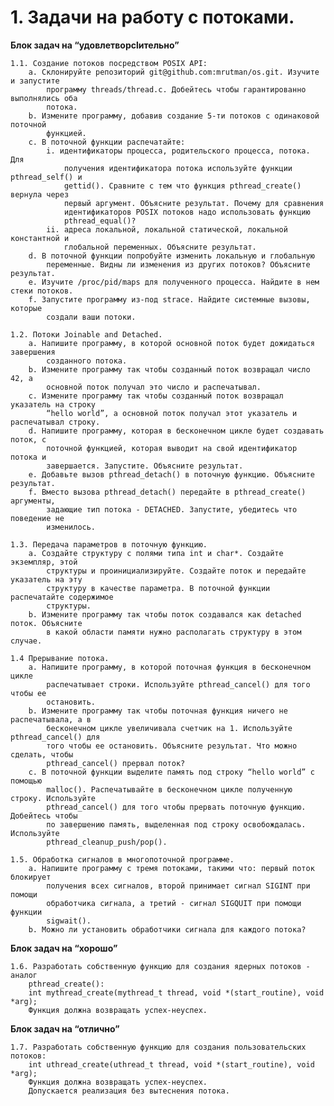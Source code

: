 # 1. Задачи на работу с потоками.
**Блок задач на “удовлетворclительно”**

    1.1. Создание потоков посредством POSIX API:
        a. Склонируйте репозиторий git@github.com:mrutman/os.git. Изучите и запустите
            программу threads/thread.c. Добейтесь чтобы гарантированно выполнялись оба
            потока. 
        b. Измените программу, добавив создание 5-ти потоков с одинаковой поточной
            функцией.
        c. В поточной функции распечатайте:
            i. идентификаторы процесса, родительского процесса, потока. Для
                получения идентификатора потока используйте функции pthread_self() и
                gettid(). Сравните с тем что функция pthread_create() вернула через
                первый аргумент. Объясните результат. Почему для сравнения
                идентификаторов POSIX потоков надо использовать функцию
                pthread_equal()?
            ii. адреса локальной, локальной статической, локальной константной и
                глобальной переменных. Объясните результат.
        d. В поточной функции попробуйте изменить локальную и глобальную
            переменные. Видны ли изменения из других потоков? Объясните результат.
        e. Изучите /proc/pid/maps для полученного процесса. Найдите в нем стеки потоков.
        f. Запустите программу из-под strace. Найдите системные вызовы, которые
            создали ваши потоки.

    1.2. Потоки Joinable and Detached.
        a. Напишите программу, в которой основной поток будет дожидаться завершения
            созданного потока.
        b. Измените программу так чтобы созданный поток возвращал число 42, а
            основной поток получал это число и распечатывал.
        c. Измените программу так чтобы созданный поток возвращал указатель на строку
            “hello world”, а основной поток получал этот указатель и распечатывал строку.
        d. Напишите программу, которая в бесконечном цикле будет создавать поток, с
            поточной функцией, которая выводит на свой идентификатор потока и
            завершается. Запустите. Объясните результат.
        e. Добавьте вызов pthread_detach() в поточную функцию. Объясните результат.
        f. Вместо вызова pthread_detach() передайте в pthread_create() аргументы,
            задающие тип потока - DETACHED. Запустите, убедитесь что поведение не
            изменилось.

    1.3. Передача параметров в поточную функцию.
        a. Создайте структуру с полями типа int и char*. Создайте экземпляр, этой
            структуры и проинициализируйте. Создайте поток и передайте указатель на эту
            структуру в качестве параметра. В поточной функции распечатайте содержимое
            структуры.
        b. Измените программу так чтобы поток создавался как detached поток. Объясните
            в какой области памяти нужно располагать структуру в этом случае.

    1.4 Прерывание потока.
        a. Напишите программу, в которой поточная функция в бесконечном цикле
            распечатывает строки. Используйте pthread_cancel() для того чтобы ее
            остановить.
        b. Измените программу так чтобы поточная функция ничего не распечатывала, а в
            бесконечном цикле увеличивала счетчик на 1. Используйте pthread_cancel() для
            того чтобы ее остановить. Объясните результат. Что можно сделать, чтобы
            pthread_cancel() прервал поток?
        c. В поточной функции выделите память под строку “hello world” с помощью
            malloc(). Распечатывайте в бесконечном цикле полученную строку. Используйте
            pthread_cancel() для того чтобы прервать поточную функцию. Добейтесь чтобы 
            по завершению память, выделенная под строку освобождалась. Используйте
            pthread_cleanup_push/pop().

    1.5. Обработка сигналов в многопоточной программе.
        a. Напишите программу с тремя потоками, такими что: первый поток блокирует
            получения всех сигналов, второй принимает сигнал SIGINT при помощи
            обработчика сигнала, а третий - сигнал SIGQUIT при помощи функции
            sigwait().
        b. Можно ли установить обработчики сигнала для каждого потока?


**Блок задач на “хорошо”**

    1.6. Разработать собственную функцию для создания ядерных потоков - аналог
        pthread_create():
        int mythread_create(mythread_t thread, void *(start_routine), void *arg);
        Функция должна возвращать успех-неуспех.

**Блок задач на “отлично”**

    1.7. Разработать собственную функцию для создания пользовательских потоков:
        int uthread_create(uthread_t thread, void *(start_routine), void *arg);
        Функция должна возвращать успех-неуспех.
        Допускается реализация без вытеснения потока.
